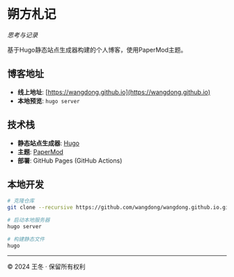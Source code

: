 # 朔方札记

*思考与记录*

基于Hugo静态站点生成器构建的个人博客，使用PaperMod主题。

## 博客地址

- **线上地址**: [https://wangdong.github.io](https://wangdong.github.io)
- **本地预览**: `hugo server`

## 技术栈

- **静态站点生成器**: [Hugo](https://gohugo.io/)
- **主题**: [PaperMod](https://github.com/adityatelange/hugo-PaperMod)
- **部署**: GitHub Pages (GitHub Actions)

## 本地开发

```bash
# 克隆仓库
git clone --recursive https://github.com/wangdong/wangdong.github.io.git

# 启动本地服务器
hugo server

# 构建静态文件
hugo
```

---

© 2024 王冬 · 保留所有权利

